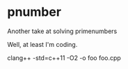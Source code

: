 pnumber
=======

Another take at solving primenumbers

Well, at least I'm coding.

clang++ -std=c++11 -O2 -o foo foo.cpp